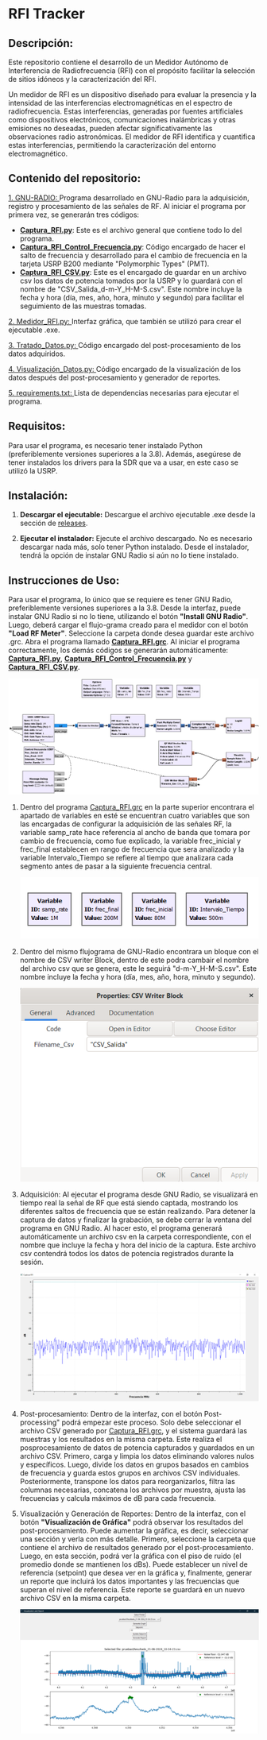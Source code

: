 # RFI Tracker

## **Descripción:**

Este repositorio contiene el desarrollo de un Medidor Autónomo de Interferencia de Radiofrecuencia (RFI) con el propósito facilitar la selección de sitios idóneos y la caracterización del RFI.

Un medidor de RFI es un dispositivo diseñado para evaluar la presencia y la intensidad de las interferencias electromagnéticas en el espectro de radiofrecuencia. Estas interferencias, generadas por fuentes artificiales como dispositivos electrónicos, comunicaciones inalámbricas y otras emisiones no deseadas, pueden afectar significativamente las observaciones radio astronómicas. El medidor de RFI identifica y cuantifica estas interferencias, permitiendo la caracterización del entorno electromagnético.

## **Contenido del repositorio:**

<!-- se crea una sub-carpeta llamada **"Muestras"** seguida del mismo nombre del archivo csv, y en ella se guardan las muestras ya tratadas de dicho archivo. También se crea otra sub-carpeta llamada **"Resultados"** seguida del nombre del mismo csv, donde se almacena el posprocesamiento junto con un archivo csv que contiene dos datos resultantes y relevantes. 

En esta carpeta también se encuentra el código encargado del pos-procesamiento con el nombre de [Tratado_datos.py](/Salida/Tratado_Datos.py), del cual existen dos versiones: una desarrollada en Python y otra con el mismo nombre en Jupyter. -->


[1. GNU-RADIO: ](/Captura_RFI_1.0.grc) Programa desarrollado en GNU-Radio para la adquisición, registro y procesamiento de las señales de RF. Al iniciar el programa por primera vez, se generarán tres códigos:

- [**Captura_RFI.py**](/Captura_RFI.py): Este es el archivo general que contiene todo lo del programa.
- [**Captura_RFI_Control_Frecuencia.py**](/Captura_RFI_Control_Frecuencia.py): Código encargado de hacer el salto de frecuencia y desarrollado para el cambio de frecuencia en la tarjeta USRP B200 mediante "Polymorphic Types" (PMT).
- [**Captura_RFI_CSV.py**](/Captura_RFI_CSV.py): Este es el encargado de guardar en un archivo csv los datos de potencia tomados por la USRP y lo guardará con el nombre de "CSV_Salida_d-m-Y_H-M-S.csv". Este nombre incluye la fecha y hora (día, mes, año, hora, minuto y segundo) para facilitar el seguimiento de las muestras tomadas.

[2. Medidor_RFI.py: ](/Medidor_RFI.py) Interfaz gráfica, que también se utilizó para crear el ejecutable .exe.

[3. Tratado_Datos.py: ](Tratado_Datos.py) Código encargado del post-procesamiento de los datos adquiridos.

[4. Visualización_Datos.py: ](Visualizacion_Datos.py) Código encargado de la visualización de los datos después del post-procesamiento y generador de reportes.

[5. requirements.txt: ](requirements.txt) Lista de dependencias necesarias para ejecutar el programa.

## **Requisitos:**

Para usar el programa, es necesario tener instalado Python (preferiblemente versiones superiores a la 3.8). Además, asegúrese de tener instalados los drivers para la SDR que va a usar, en este caso se utilizó la USRP.

## **Instalación:**

1) **Descargar el ejecutable:** Descargue el archivo ejecutable .exe desde la sección de [releases](https://github.com/ERA-2022/Captura-RFI/releases).

2) **Ejecutar el instalador:** Ejecute el archivo descargado. No es necesario descargar nada más, solo tener Python instalado. Desde el instalador, tendrá la opción de instalar GNU Radio si aún no lo tiene instalado.

## **Instrucciones de Uso:**

Para usar el programa, lo único que se requiere es tener GNU Radio, preferiblemente versiones superiores a la 3.8. Desde la interfaz, puede instalar GNU Radio si no lo tiene, utilizando el botón **"Install GNU Radio"**. Luego, deberá cargar el flujo-grama creado para el medidor con el botón **"Load RF Meter"**. Seleccione la carpeta donde desea guardar este archivo .grc. Abra el programa llamado [**Captura_RFI.grc**](/Captura_RFI.grc). Al iniciar el programa correctamente, los demás códigos se generarán automáticamente: [**Captura_RFI.py**](/Captura_RFI.py), [**Captura_RFI_Control_Frecuencia.py**](/Captura_RFI_Control_Frecuencia.py) y [**Captura_RFI_CSV.py**](/Captura_RFI_CSV.py). 


![Variable](./img/Captura_RFI.jpg)   

1. Dentro del programa [Captura_RFI.grc](/Captura_RFI.grc) en la parte superior encontrara el apartado de variables en esté se encuentran cuatro variables que son las encargadas de configurar la adquisición de las señales RF, la variable samp_rate hace referencia al ancho de banda que tomara por cambio de frecuencia, como fue explicado, la variable frec_inicial y frec_final establecen en rango de frecuencia que sera analizado y la variable Intervalo_Tiempo se refiere al tiempo que analizara cada segmento antes de pasar a la siguiente frecuencia central.

    ![Variable](./img/Variables.png)

2. Dentro del mismo flujograma de GNU-Radio encontrara un bloque con el nombre de CSV writer Block, dentro de este podra cambair el nombre del archivo csv que se genera, este le seguirá "d-m-Y_H-M-S.csv". Este nombre incluye la fecha y hora (día, mes, año, hora, minuto y segundo). 

    ![csv](./img/bloc_csv.png)

3. Adquisición: Al ejecutar el programa desde GNU Radio, se visualizará en tiempo real la señal de RF que está siendo captada, mostrando los diferentes saltos de frecuencia que se están realizando. Para detener la captura de datos y finalizar la grabación, se debe cerrar la ventana del programa en GNU Radio. Al hacer esto, el programa generará automáticamente un archivo csv en la carpeta correspondiente, con el nombre que incluye la fecha y hora del inicio de la captura. Este archivo csv contendrá todos los datos de potencia registrados durante la sesión.

    ![csv](./img/ADQUISI.png)

4. Post-procesamiento: Dentro de la interfaz, con el botón Post-processing" podrá empezar este proceso. Solo debe seleccionar el archivo CSV generado por [Captura_RFI.grc](/Captura_RFI.grc), y el sistema guardará las muestras y los resultados en la misma carpeta. Este realiza el posprocesamiento de datos de potencia capturados y guardados en un archivo CSV. Primero, carga y limpia los datos eliminando valores nulos y específicos. Luego, divide los datos en grupos basados en cambios de frecuencia y guarda estos grupos en archivos CSV individuales. Posteriormente, transpone los datos para reorganizarlos, filtra las columnas necesarias, concatena los archivos por muestra, ajusta las frecuencias y calcula máximos de dB para cada frecuencia. 

5. Visualización y Generación de Reportes: Dentro de la interfaz, con el botón **"Visualización de Gráfica"** podrá observar los resultados del post-procesamiento. Puede aumentar la gráfica, es decir, seleccionar una sección y verla con más detalle. Primero, seleccione la carpeta que contiene el archivo de resultados generado por el post-procesamiento. Luego, en esta sección, podrá ver la gráfica con el piso de ruido (el promedio donde se mantienen los dBs). Puede establecer un nivel de referencia (setpoint) que desea ver en la gráfica y, finalmente, generar un reporte que incluirá los datos importantes y las frecuencias que superan el nivel de referencia. Este reporte se guardará en un nuevo archivo CSV en la misma carpeta.

    ![Visualizacion](./img/Visualizacion.png)
    <!-- *Figura 1: Resultados del post-procesamiento del medidor de RFI.* -->

<!-- La adquisición de datos se divide en muestras como se observa en siguiente la imagen:

![Medidor](./img/Diagrama%20medidor%20.png)

Esto es debido a que la tarjeta USRP cuenta con un ancho de banda limitado de 200 KHz a 56 MHz y en la adquisición se requieren analizar un ancho de banda mas amplio por lo cual se desarrollo el programa [Control frecuencia](/Control_Frecuencia.py) que esta encargado de recibir una frecuencia inicial y final y dividirla en muestra iguales con un mismo ancho de banda.  -->

